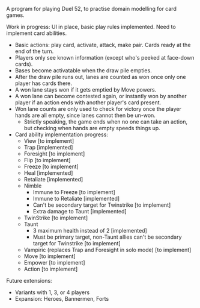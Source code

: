 A program for playing Duel 52, to practise domain modelling for card games.

Work in progress: UI in place, basic play rules implemented. Need to implement card abilities.

- Basic actions: play card, activate, attack, make pair. Cards ready at the end of the turn.
- Players only see known information (except who's peeked at face-down cards).
- Bases become activatable when the draw pile empties.
- After the draw pile runs out, lanes are counted as won once only one player has cards there.
- A won lane stays won if it gets emptied by Move powers.
- A won lane can become contested again, or instantly won by another player if an action ends with another player's card present.
- Won lane counts are only used to check for victory once the player hands are all empty, since lanes cannot then be un-won.
  - Strictly speaking, the game ends when no one can take an action, but checking when hands are empty speeds things up.
- Card ability implementation progress:
  - View [to implement]
  - Trap [implemented]
  - Foresight [to implement]
  - Flip [to implement]
  - Freeze [to implement]
  - Heal [implemented]
  - Retaliate [implemented]
  - Nimble
    - Immune to Freeze [to implement]
    - Immune to Retaliate [implemented]
    - Can't be secondary target for Twinstrike [to implement]
    - Extra damage to Taunt [implemented]
  - TwinStrike [to implement]
  - Taunt
    - 3 maximum health instead of 2 [implemented]
    - Must be primary target, non-Taunt allies can't be secondary target for Twinstrike [to implement]
  - Vampiric (replaces Trap and Foresight in solo mode) [to implement]
  - Move [to implement]
  - Empower [to implement]
  - Action [to implement]

Future extensions:

- Variants with 1, 3, or 4 players
- Expansion: Heroes, Bannermen, Forts
